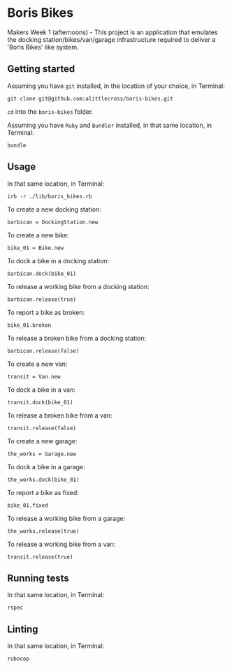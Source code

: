 # Boris Bikes

Makers Week 1 (afternoons) - This project is an application that emulates the docking station/bikes/van/garage infrastructure required to deliver a 'Boris Bikes' like system.

## Getting started

Assuming you have `git` installed, in the location of your choice, in Terminal:

`git clone git@github.com:alittlecross/boris-bikes.git`

`cd` into the `boris-bikes` folder.

Assuming you have `Ruby` and `Bundler` installed, in that same location, in Terminal:

`bundle`

## Usage

In that same location, in Terminal:

`irb -r ./lib/boris_bikes.rb`

To create a new docking station:

`barbican = DockingStation.new`

To create a new bike:

`bike_01 = Bike.new`

To dock a bike in a docking station:

`barbican.dock(bike_01)`

To release a working bike from a docking station:

`barbican.release(true)`

To report a bike as broken:

`bike_01.broken`

To release a broken bike from a docking station:

`barbican.release(false)`

To create a new van:

`transit = Van.new`

To dock a bike in a van:

`transit.dock(bike_01)`

To release a broken bike from a van:

`transit.release(false)`

To create a new garage:

`the_works = Garage.new`

To dock a bike in a garage:

`the_works.dock(bike_01)`

To report a bike as fixed:

`bike_01.fixed`

To release a working bike from a garage:

`the_works.release(true)`

To release a working bike from a van:

`transit.release(true)`

## Running tests

In that same location, in Terminal:

`rspec`

## Linting

In that same location, in Terminal:

`rubocop`
